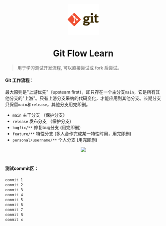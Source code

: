 <p align="center">
    <img width="100" src="https://raw.githubusercontent.com/github/explore/80688e429a7d4ef2fca1e82350fe8e3517d3494d/topics/git/git.png">
</p>
<h1 align="center">Git Flow Learn</h1>

> 用于学习测试开发流程, 可以直接尝试或 fork 后尝试。

#### Git 工作流程：
最大原则是"上游优先"（upsteam first），即只存在一个主分支`main`，它是所有其他分支的"上游"。只有上游分支采纳的代码变化，才能应用到其他分支。长期分支只保留`main`和`release`，其他分支用完即删。
+ `main` 主干分支 （保护分支）
+ `release` 发布分支 （保护分支)
+ `bugfix/**` 修复bug分支 (用完即删)
+ `feature/**` 特性分支 (多人合作完成某一特性时用，用完即删)
+ `personal/username/**` 个人分支 (用完即删)


<div align=center>
    <img width="750" src="https://user-images.githubusercontent.com/35565811/146736286-ee5bf967-7fd7-428b-83f4-0cd486faf7b0.png">
</div>


<h1 align="center"></h1>

#### 测试commit区：
```
commit 1
commit 2
commit 3
commit 4
commit 5
commit 6
commit 7
commit 8
commit x
```
